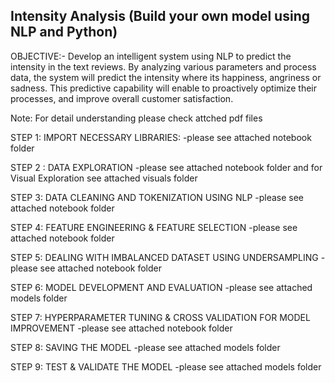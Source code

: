 Intensity Analysis (Build your own model using NLP and Python)
-
OBJECTIVE:- Develop an intelligent system using NLP to predict the intensity in the text reviews. By analyzing various parameters and process data, the system will predict the intensity where its happiness, angriness or sadness. This predictive capability will enable to proactively optimize their processes, and improve overall customer satisfaction.

Note: For detail understanding please check attched pdf files

STEP 1: IMPORT NECESSARY LIBRARIES:
-please see attached notebook folder 

STEP 2 : DATA EXPLORATION
-please see attached notebook folder and for Visual Exploration see attached visuals folder

STEP 3: DATA CLEANING AND TOKENIZATION USING NLP
-please see attached notebook folder 

STEP 4: FEATURE ENGINEERING & FEATURE SELECTION
-please see attached notebook folder 

STEP 5: DEALING WITH IMBALANCED DATASET USING UNDERSAMPLING
-please see attached notebook folder 

STEP 6: MODEL DEVELOPMENT AND EVALUATION
-please see attached models folder 

STEP 7: HYPERPARAMETER TUNING & CROSS VALIDATION FOR MODEL IMPROVEMENT
-please see attached notebook folder 

STEP 8: SAVING THE MODEL
-please see attached models folder 

STEP 9: TEST & VALIDATE THE MODEL
-please see attached models folder 
